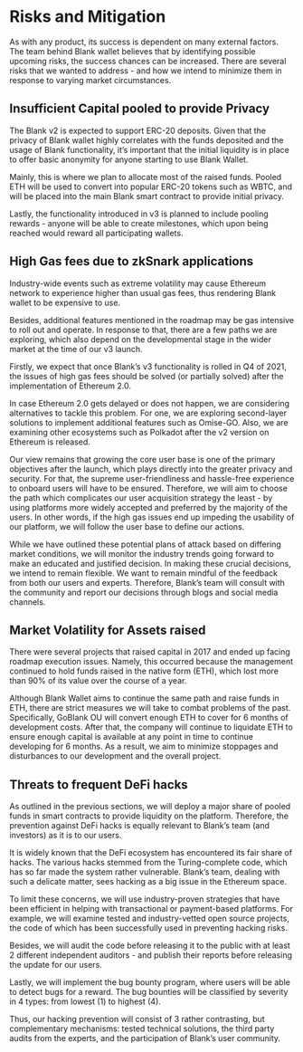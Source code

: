 # Risks and Mitigation

As with any product, its success is dependent on many external factors. The team behind Blank wallet believes that by identifying possible upcoming risks, the success chances can be increased. There are several risks that we wanted to address - and how we intend to minimize them in response to varying market circumstances.

## Insufficient Capital pooled to provide Privacy 

The Blank v2 is expected to support ERC-20 deposits. Given that the privacy of Blank wallet highly correlates with the funds deposited and the usage of Blank functionality, it’s important that the initial liquidity is in place to offer basic anonymity for anyone starting to use Blank Wallet.

Mainly, this is where we plan to allocate most of the raised funds. Pooled ETH will be used to convert into popular ERC-20 tokens such as WBTC, and will be placed into the main Blank smart contract to provide initial privacy.


Lastly, the functionality introduced in v3 is planned to include pooling rewards - anyone will be able to create milestones, which upon being reached would reward all participating wallets.

## High Gas fees due to zkSnark applications

Industry-wide events such as extreme volatility may cause Ethereum network to experience higher than usual gas fees, thus rendering Blank wallet to be expensive to use. 

Besides, additional features mentioned in the roadmap may be gas intensive to roll out and operate. In response to that, there are a few paths we are exploring, which also depend on the developmental stage in the wider market at the time of our v3 launch. 

Firstly, we expect that once Blank’s v3 functionality is rolled in Q4 of 2021, the issues of high gas fees should be solved (or partially solved) after the implementation of Ethereum 2.0. 

In case Ethereum 2.0 gets delayed or does not happen, we are considering alternatives to tackle this problem. For one, we are exploring second-layer solutions to implement additional features such as Omise-GO. Also, we are examining other ecosystems such as Polkadot after the v2 version on Ethereum is released.

Our view remains that growing the core user base is one of the primary objectives after the launch, which plays directly into the greater privacy and security. For that, the supreme user-friendliness and hassle-free experience to onboard users will have to be ensured. Therefore, we will aim to choose the path which complicates our user acquisition strategy the least - by using platforms more widely accepted and preferred by the majority of the users. In other words, if the high gas issues end up impeding the usability of our platform, we will follow the user base to define our actions.

While we have outlined these potential plans of attack based on differing market conditions, we will monitor the industry trends going forward to make an educated and justified decision. In making these crucial decisions, we intend to remain flexible. We want to remain mindful of the feedback from both our users and experts. Therefore, Blank’s team will consult with the community and report our decisions through blogs and social media channels. 

## Market Volatility for Assets raised

There were several projects that raised capital in 2017 and ended up facing roadmap execution issues. Namely, this occurred because the management continued to hold funds raised in the native form (ETH), which lost more than 90% of its value over the course of a year. 

Although Blank Wallet aims to continue the same path and raise funds in ETH, there are strict measures we will take to combat problems of the past. Specifically, GoBlank OU will convert enough ETH to cover for 6 months of development costs. After that, the company will continue to liquidate ETH to ensure enough capital is available at any point in time to continue developing for 6 months. As a result, we aim to minimize stoppages and disturbances to our development and the overall project.

## Threats to frequent DeFi hacks

As outlined in the previous sections, we will deploy a major share of pooled funds in smart contracts to provide liquidity on the platform. Therefore, the prevention against DeFi hacks is equally relevant to Blank’s team (and investors) as it is to our users. 

It is widely known that the DeFi ecosystem has encountered its fair share of hacks. The various hacks stemmed from the Turing-complete code, which has so far made the system rather vulnerable. Blank’s team, dealing with such a delicate matter, sees hacking as a big issue in the Ethereum space.

To limit these concerns, we will use industry-proven strategies that have been efficient in helping with transactional or payment-based platforms. For example, we will examine tested and industry-vetted open source projects, the code of which has been successfully used in preventing hacking risks.

Besides, we will audit the code before releasing it to the public with at least 2 different independent auditors - and publish their reports before releasing the update for our users. 

Lastly, we will implement the bug bounty program, where users will be able to detect bugs for a reward. The bug bounties will be classified by severity in 4 types: from lowest (1) to highest (4). 
 
Thus, our hacking prevention will consist of 3 rather contrasting, but complementary mechanisms: tested technical solutions, the third party audits from the experts, and the participation of Blank’s user community.
